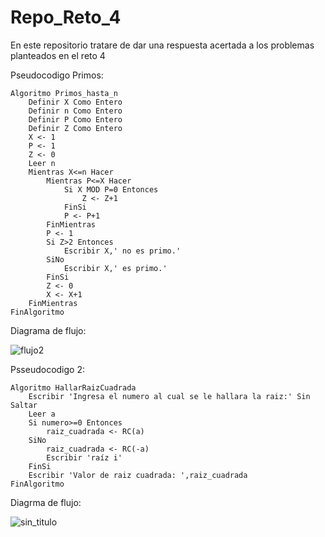 # Repo_Reto_4
En este repositorio tratare de dar una respuesta acertada a los problemas planteados en el reto 4

Pseudocodigo Primos:

```pseudocode
Algoritmo Primos_hasta_n
	Definir X Como Entero
	Definir n Como Entero
	Definir P Como Entero
	Definir Z Como Entero
	X <- 1
	P <- 1
	Z <- 0
	Leer n
	Mientras X<=n Hacer
		Mientras P<=X Hacer
			Si X MOD P=0 Entonces
				Z <- Z+1
			FinSi
			P <- P+1
		FinMientras
		P <- 1
		Si Z>2 Entonces
			Escribir X,' no es primo.'
		SiNo
			Escribir X,' es primo.'
		FinSi
		Z <- 0
		X <- X+1
	FinMientras
FinAlgoritmo

```
Diagrama de flujo:

![flujo2](https://user-images.githubusercontent.com/124607864/221447985-af8838fc-91f5-413d-8bca-a5460a19bc8a.png)


Psseudocodigo 2:
```pseudocode
Algoritmo HallarRaizCuadrada
	Escribir 'Ingresa el numero al cual se le hallara la raiz:' Sin Saltar
	Leer a
	Si numero>=0 Entonces
		raiz_cuadrada <- RC(a)
	SiNo
		raiz_cuadrada <- RC(-a)
		Escribir 'raíz i'
	FinSi
	Escribir 'Valor de raiz cuadrada: ',raiz_cuadrada
FinAlgoritmo

```

Diagrma de flujo:

![sin_titulo](https://user-images.githubusercontent.com/124607864/221449838-9d545574-8219-4c5e-a3d7-80040503f741.png)
